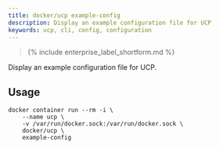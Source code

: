 ```yaml
---
title: docker/ucp example-config
description: Display an example configuration file for UCP
keywords: ucp, cli, config, configuration
---
```


>{% include enterprise_label_shortform.md %}

Display an example configuration file for UCP.

## Usage

```
docker container run --rm -i \
    --name ucp \
    -v /var/run/docker.sock:/var/run/docker.sock \
    docker/ucp \
    example-config
```
